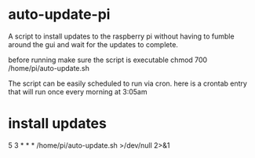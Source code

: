 
# auto-update-pi
A script to install updates to the raspberry pi without having 
to fumble around the gui and wait for the updates to complete.

before running make sure the script is executable
chmod 700 /home/pi/auto-update.sh

The script can be easily scheduled to run via cron.
here is a crontab entry that will run once every morning at 3:05am

# install updates
5 3 * * * /home/pi/auto-update.sh >/dev/null 2>&1

